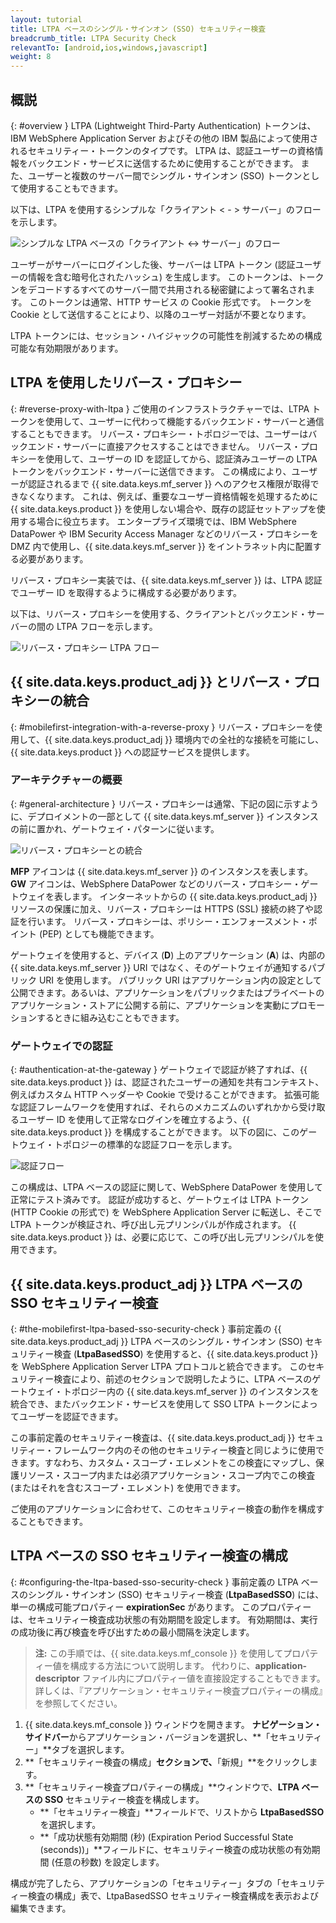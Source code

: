 ```yaml
---
layout: tutorial
title: LTPA ベースのシングル・サインオン (SSO) セキュリティー検査
breadcrumb_title: LTPA Security Check
relevantTo: [android,ios,windows,javascript]
weight: 8
---
```

<!-- NLS_CHARSET=UTF-8 -->
## 概説
{: #overview }
LTPA (Lightweight Third-Party Authentication) トークンは、IBM WebSphere Application Server およびその他の IBM 製品によって使用されるセキュリティー・トークンのタイプです。 LTPA は、認証ユーザーの資格情報をバックエンド・サービスに送信するために使用することができます。 また、ユーザーと複数のサーバー間でシングル・サインオン (SSO) トークンとして使用することもできます。

以下は、LTPA を使用するシンプルな「クライアント < - > サーバー」のフローを示します。

![シンプルな LTPA ベースの「クライアント <-> サーバー」のフロー](ltpa_simple_client_server.jpg)

ユーザーがサーバーにログインした後、サーバーは LTPA トークン (認証ユーザーの情報を含む暗号化されたハッシュ) を生成します。 このトークンは、トークンをデコードするすべてのサーバー間で共用される秘密鍵によって署名されます。 このトークンは通常、HTTP サービス の Cookie 形式です。 トークンを Cookie として送信することにより、以降のユーザー対話が不要となります。

LTPA トークンには、セッション・ハイジャックの可能性を削減するための構成可能な有効期限があります。

## LTPA を使用したリバース・プロキシー
{: #reverse-proxy-with-ltpa }
ご使用のインフラストラクチャーでは、LTPA トークンを使用して、ユーザーに代わって機能するバックエンド・サーバーと通信することもできます。 リバース・プロキシー・トポロジーでは、ユーザーはバックエンド・サーバーに直接アクセスすることはできません。 リバース・プロキシーを使用して、ユーザーの ID を認証してから、認証済みユーザーの LTPA トークンをバックエンド・サーバーに送信できます。 この構成により、ユーザーが認証されるまで {{ site.data.keys.mf_server }} へのアクセス権限が取得できなくなります。 これは、例えば、重要なユーザー資格情報を処理するために {{ site.data.keys.product }} を使用しない場合や、既存の認証セットアップを使用する場合に役立ちます。 エンタープライズ環境では、IBM WebSphere DataPower や IBM Security Access Manager などのリバース・プロキシーを DMZ 内で使用し、{{ site.data.keys.mf_server }} をイントラネット内に配置する必要があります。

リバース・プロキシー実装では、{{ site.data.keys.mf_server }} は、LTPA 認証でユーザー ID を取得するように構成する必要があります。

以下は、リバース・プロキシーを使用する、クライアントとバックエンド・サーバーの間の LTPA フローを示します。

![リバース・プロキシー LTPA フロー](ltpa_reverse_proxy.jpg)

## {{ site.data.keys.product_adj }} とリバース・プロキシーの統合
{: #mobilefirst-integration-with-a-reverse-proxy }
リバース・プロキシーを使用して、{{ site.data.keys.product_adj }} 環境内での全社的な接続を可能にし、{{ site.data.keys.product }} への認証サービスを提供します。

### アーキテクチャーの概要
{: #general-architecture }
リバース・プロキシーは通常、下記の図に示すように、デプロイメントの一部として {{ site.data.keys.mf_server }} インスタンスの前に置かれ、ゲートウェイ・パターンに従います。

![ リバース・プロキシーとの統合](reverse_proxy_integ.jpg)

**MFP** アイコンは {{ site.data.keys.mf_server }} のインスタンスを表します。 **GW** アイコンは、WebSphere DataPower などのリバース・プロキシー・ゲートウェイを表します。 インターネットからの {{ site.data.keys.product_adj }} リソースの保護に加え、リバース・プロキシーは HTTPS (SSL) 接続の終了や認証を行います。 リバース・プロキシーは、ポリシー・エンフォースメント・ポイント (PEP) としても機能できます。

ゲートウェイを使用すると、デバイス (**D**) 上のアプリケーション (**A**) は、内部の {{ site.data.keys.mf_server }} URI ではなく、そのゲートウェイが通知するパブリック URI を使用します。 パブリック URI はアプリケーション内の設定として公開できます。あるいは、アプリケーションをパブリックまたはプライベートのアプリケーション・ストアに公開する前に、アプリケーションを実動にプロモーションするときに組み込むこともできます。

### ゲートウェイでの認証
{: #authentication-at-the-gateway }
ゲートウェイで認証が終了すれば、{{ site.data.keys.product }} は、認証されたユーザーの通知を共有コンテキスト、例えばカスタム HTTP ヘッダーや Cookie で受けることができます。 拡張可能な認証フレームワークを使用すれば、それらのメカニズムのいずれかから受け取るユーザー ID を使用して正常なログインを確立するよう、{{ site.data.keys.product }} を構成することができます。 以下の図に、このゲートウェイ・トポロジーの標準的な認証フローを示します。

![認証フロー](mf_reverse_proxy_integ_authentication_flow.jpg)

この構成は、LTPA ベースの認証に関して、WebSphere DataPower を使用して正常にテスト済みです。 認証が成功すると、ゲートウェイは LTPA トークン (HTTP Cookie の形式で) を WebSphere Application Server に転送し、そこで LTPA トークンが検証され、呼び出し元プリンシパルが作成されます。 {{ site.data.keys.product }} は、必要に応じて、この呼び出し元プリンシパルを使用できます。

## {{ site.data.keys.product_adj }} LTPA ベースの SSO セキュリティー検査
{: #the-mobilefirst-ltpa-based-sso-security-check }
事前定義の {{ site.data.keys.product_adj }} LTPA ベースのシングル・サインオン (SSO) セキュリティー検査 (**LtpaBasedSSO**) を使用すると、{{ site.data.keys.product }} を WebSphere Application Server LTPA プロトコルと統合できます。 このセキュリティー検査により、前述のセクションで説明したように、LTPA ベースのゲートウェイ・トポロジー内の {{ site.data.keys.mf_server }} のインスタンスを統合でき、またバックエンド・サービスを使用して SSO LTPA トークンによってユーザーを認証できます。

この事前定義のセキュリティー検査は、{{ site.data.keys.product_adj }} セキュリティー・フレームワーク内のその他のセキュリティー検査と同じように使用できます。すなわち、カスタム・スコープ・エレメントをこの検査にマップし、保護リソース・スコープ内または必須アプリケーション・スコープ内でこの検査 (またはそれを含むスコープ・エレメント) を使用できます。

ご使用のアプリケーションに合わせて、このセキュリティー検査の動作を構成することもできます。

## LTPA ベースの SSO セキュリティー検査の構成
{: #configuring-the-ltpa-based-sso-security-check }
事前定義の LTPA ベースのシングル・サインオン (SSO) セキュリティー検査 (**LtpaBasedSSO**) には、単一の構成可能プロパティー  **expirationSec** があります。 このプロパティーは、セキュリティー検査成功状態の有効期間を設定します。 有効期間は、実行の成功後に再び検査を呼び出すための最小間隔を決定します。

> **注:** この手順では、{{ site.data.keys.mf_console }} を使用してプロパティー値を構成する方法について説明します。 代わりに、**application-descriptor** ファイル内にプロパティー値を直接設定することもできます。 詳しくは、『アプリケーション・セキュリティー検査プロパティーの構成』を参照してください。

1. {{ site.data.keys.mf_console }} ウィンドウを開きます。 **ナビゲーション・サイドバー**からアプリケーション・バージョンを選択し、**「セキュリティー」**タブを選択します。
2. **「セキュリティー検査の構成」**セクションで、**「新規」**をクリックします。
3. **「セキュリティー検査プロパティーの構成」**ウィンドウで、**LTPA ベースの SSO** セキュリティー検査を構成します。
    * **「セキュリティー検査」**フィールドで、リストから **LtpaBasedSSO** を選択します。
    * **「成功状態有効期間 (秒) (Expiration Period Successful State (seconds))」**フィールドに、セキュリティー検査の成功状態の有効期間 (任意の秒数) を設定します。

構成が完了したら、アプリケーションの「セキュリティー」タブの「セキュリティー検査の構成」表で、LtpaBasedSSO セキュリティー検査構成を表示および編集できます。
